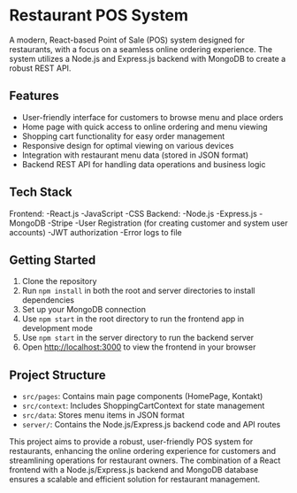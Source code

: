 # Restaurant POS System

A modern, React-based Point of Sale (POS) system designed for restaurants, with a focus on a seamless online ordering experience. The system utilizes a Node.js and Express.js backend with MongoDB to create a robust REST API.

## Features

- User-friendly interface for customers to browse menu and place orders
- Home page with quick access to online ordering and menu viewing
- Shopping cart functionality for easy order management
- Responsive design for optimal viewing on various devices
- Integration with restaurant menu data (stored in JSON format)
- Backend REST API for handling data operations and business logic

## Tech Stack

Frontend:
-React.js
-JavaScript
-CSS
Backend:
-Node.js
-Express.js
-MongoDB
-Stripe
-User Registration (for creating customer and system user accounts)
-JWT authorization
-Error logs to file

## Getting Started

1. Clone the repository
2. Run `npm install` in both the root and server directories to install dependencies
3. Set up your MongoDB connection
4. Use `npm start` in the root directory to run the frontend app in development mode
5. Use `npm start` in the server directory to run the backend server
6. Open [http://localhost:3000](http://localhost:3000) to view the frontend in your browser

## Project Structure

- `src/pages`: Contains main page components (HomePage, Kontakt)
- `src/context`: Includes ShoppingCartContext for state management
- `src/data`: Stores menu items in JSON format
- `server/`: Contains the Node.js/Express.js backend code and API routes

This project aims to provide a robust, user-friendly POS system for restaurants, enhancing the online ordering experience for customers and streamlining operations for restaurant owners. The combination of a React frontend with a Node.js/Express.js backend and MongoDB database ensures a scalable and efficient solution for restaurant management.
